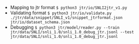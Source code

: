 - Mapping to jtr format
`$ python3 jtr/io/SNLI2jtr_v1.py`
- Validating format
`$ python3 jtr/io/validate.py ./jtr/data/snippet/SNLI_v1/snippet_jtrformat.json jtr/io/dataset_schema.json`
- Debugging
`$ python3 jtr/model/reader.py --train jtr/data/SNLI/snli_1.0/snli_1.0_debug_jtr.jsonl --test jtr/data/SNLI/snli_1.0/snli_1.0_debug_jtr.jsonl`